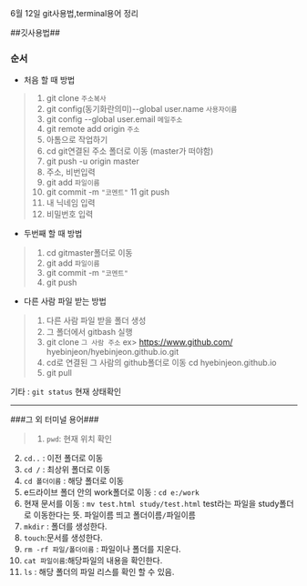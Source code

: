 6월 12일 git사용법,terminal용어 정리

##깃사용법##
### 순서 ###
- 처음 할 때 방법
> 1. git clone ```주소복사```
> 2. git config(동기화란의미)--global user.name ```사용자이름```
> 3. git config --global user.email ```메일주소```
> 4. git remote add origin ```주소```
> 5. 아톰으로 작업하기
> 6. cd git연결된 주소 폴더로 이동 (master가 떠야함)
> 7. git push -u origin master
> 8. 주소, 비번입력
> 9. git add ```파일이름```
> 10. git commit -m ```"코멘트"```
> 11 git push
> 12. 내 닉네임 입력
> 13. 비밀번호 입력

- 두번째 할 때 방법
> 1. cd gitmaster폴더로 이동
> 2. git add ```파일이름```
> 3. git commit -m ```"코멘트"```
> 4. git push

- 다른 사람 파일 받는 방법
> 1. 다른 사람 파일 받을 폴더 생성
> 2. 그 폴더에서 gitbash 실행
> 3. git clone ```그 사람 주소``` 
ex> https://www.github.com/
hyebinjeon/hyebinjeon.github.io.git
>4. cd로 연결된 그 사람의 github폴더로 이동 
    cd hyebinjeon.github.io
>5. git pull

기타 : 
```git status``` 현재 상태확인


---

###그 외 터미널 용어###

> 1. ``pwd``: 현재 위치 확인
2. ``cd..`` : 이전 폴더로 이동
3. ``cd /`` : 최상위 폴더로 이동
4. ``cd 폴더이름`` : 해당 폴더로 이동
5. e드라이브 폴더 안의 work폴더로 이동 : ```cd e:/work```
6. 현재 문서를 이동 : ``mv test.html study/test.html``
   test라는 파일을 study폴더로 이동한다는 뜻.
   파일이름 띄고 폴더이름``/``파일이름
7. ``mkdir`` : 폴더를 생성한다.
8. ``touch``:문서를 생성한다.
9. ``rm -rf 파일/폴더이름`` : 파일이나 폴더를 지운다.
10. ``cat 파일이름``:해당파일의 내용을 확인한다.
11. ``ls`` : 해당 폴더의 파일 리스를 확인 할 수 있음.
